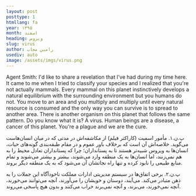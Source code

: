 ```yaml
---
layout: post
posttype: 1
htmllang: fa
year: ۱۳۹۵
month: اسفند
heading: ویروس
slug: virus
author: رامین مجاب
usediv: auto
image: /assets/imgs/virus.png
---
```


Agent Smith: I'd like to share a revelation that I've had during my time here. It came to me when I tried to classify your species and I realized that you're not actually mammals. Every mammal on this planet instinctively develops a natural equilibrium with the surrounding environment but you humans do not. You move to an area and you multiply and multiply until every natural resource is consumed and the only way you can survive is to spread to another area. There is another organism on this planet that follows the same pattern. Do you know what it is? A virus. Human beings are a disease, a cancer of this planet. You're a plague and we are the cure.

پ.ن.۱. مأمور اسمیت (کاراکتر فیلم) از مکاشفه‌اش در مدتی که در میان انسان‌هاست می‌گوید. خلاصه‌اش آن است که برخلاف باور عموم و در مقام طبقه‌بندی گونه‌های حیات، انسان‌ها به ویروس شبیه‌تر هستند تا به پستانداران؛ چرا که پستانداران تعادل محیط را به هم نمی‌زنند، اما انسان‌ها به یک منطقه وارد می‌شوند، بیشتر و بیشتر می‌شوند و تمام منابع طبیعی را نابود کرده و تنها راه نجاتشان آن می‌شود که به یک منطقه دیگر بروند.

پ.ن.۲. برخی اتفاق‌ها در سیستم مدیریتی ادارات مملکت ناخودآگاه این جملات را به ذهن متبادر می‌کند. می‌آیند، دوستان و خویشان را می‌آورند، آنچه می‌توانند می‌خورند، آنچه نمی‌خورند، می‌برند، و آنچه نمی‌برند خراب می‌کنند و بدون هیچ پاسخی می‌روند.


